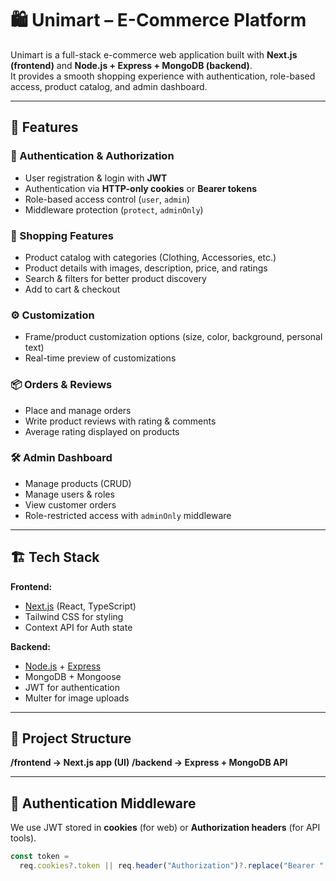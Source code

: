 # 🛍️ Unimart – E-Commerce Platform  

Unimart is a full-stack e-commerce web application built with **Next.js (frontend)** and **Node.js + Express + MongoDB (backend)**.  
It provides a smooth shopping experience with authentication, role-based access, product catalog, and admin dashboard.  

---

## 🚀 Features  

### 👤 Authentication & Authorization  
- User registration & login with **JWT**  
- Authentication via **HTTP-only cookies** or **Bearer tokens**  
- Role-based access control (`user`, `admin`)  
- Middleware protection (`protect`, `adminOnly`)  

### 🛒 Shopping Features  
- Product catalog with categories (Clothing, Accessories, etc.)  
- Product details with images, description, price, and ratings  
- Search & filters for better product discovery  
- Add to cart & checkout  

### ⚙️ Customization  
- Frame/product customization options (size, color, background, personal text)  
- Real-time preview of customizations  

### 📦 Orders & Reviews  
- Place and manage orders  
- Write product reviews with rating & comments  
- Average rating displayed on products  

### 🛠️ Admin Dashboard  
- Manage products (CRUD)  
- Manage users & roles  
- View customer orders  
- Role-restricted access with `adminOnly` middleware  

---

## 🏗️ Tech Stack  

**Frontend:**  
- [Next.js](https://nextjs.org/) (React, TypeScript)  
- Tailwind CSS for styling  
- Context API for Auth state  

**Backend:**  
- [Node.js](https://nodejs.org/) + [Express](https://expressjs.com/)  
- MongoDB + Mongoose  
- JWT for authentication  
- Multer for image uploads  

---

## 📂 Project Structure  

**/frontend → Next.js app (UI)**
**/backend → Express + MongoDB API**


---

## 🔑 Authentication Middleware  

We use JWT stored in **cookies** (for web) or **Authorization headers** (for API tools).  

```js
const token =
  req.cookies?.token || req.header("Authorization")?.replace("Bearer ", "");

